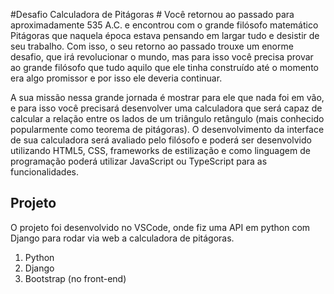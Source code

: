 #Desafio Calculadora de Pitágoras #
Você retornou ao passado para aproximadamente 535 A.C. e encontrou com o grande filósofo matemático Pitágoras que naquela época estava pensando em largar tudo e desistir de
seu trabalho. Com isso, o seu retorno ao passado trouxe um enorme desafio, que irá revolucionar o mundo, mas para isso você precisa provar ao grande filósofo que tudo aquilo
que ele tinha construído até o momento era algo promissor e por isso ele deveria continuar.

A sua missão nessa grande jornada é mostrar para ele que nada foi em vão, e para isso você precisará desenvolver uma calculadora que será capaz de calcular a relação entre os
lados de um triângulo retângulo (mais conhecido popularmente como teorema de pitágoras). O desenvolvimento da interface de sua calculadora será avaliado pelo filósofo e poderá ser
desenvolvido utilizando HTML5, CSS, frameworks de estilização e como linguagem de programação poderá utilizar JavaScript ou TypeScript para as funcionalidades.



## Projeto ##
O projeto foi desenvolvido no VSCode, onde fiz uma API em python com Django para rodar via web a calculadora de pitágoras.

1. Python
2. Django
3. Bootstrap (no front-end)



